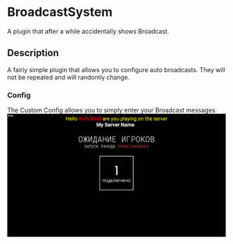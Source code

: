 # BroadcastSystem
A plugin that after a while accidentally shows Broadcast.
## Description
A fairly simple plugin that allows you to configure auto broadcasts.
They will not be repeated and will randomly change.
### Config
The Custom Config allows you to simply enter your Broadcast messages.
![](https://github.com/KoT0XleB/BroadcastSystem/blob/main/SCPSL_pbJnm9BJFT.png?raw=true)
